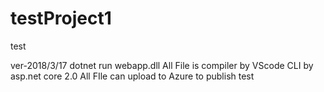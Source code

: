 # testProject1
test

ver-2018/3/17
dotnet run webapp.dll
All File is compiler by VScode CLI by asp.net core 2.0
All FIle can upload to Azure to publish
test